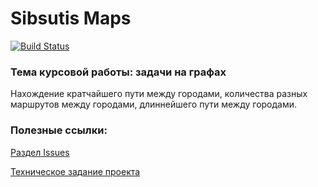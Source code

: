 # Sibsutis Maps

[![Build Status](https://github.com/Stemesies/SibsutisMaps/workflows/Tests/badge.svg?event=push)](https://github.com/Stemesies/SibsutisMaps/actions)

### Тема курсовой работы: задачи на графах

Нахождение кратчайшего пути между городами, количества разных маршрутов между городами, длиннейшего пути между городами. 

### Полезные ссылки:
[Раздел Issues](https://github.com/Stemesies/SibsutisMaps/issues)

[Техническое задание проекта](https://github.com/Stemesies/SibsutisMaps/wiki/%D0%A2%D0%B5%D1%85%D0%BD%D0%B8%D1%87%D0%B5%D1%81%D0%BA%D0%BE%D0%B5-%D0%B7%D0%B0%D0%B4%D0%B0%D0%BD%D0%B8%D0%B5-(%D0%92%D0%B5%D1%80%D1%81%D0%B8%D1%8F-%D0%BE%D1%82-Stemie))
